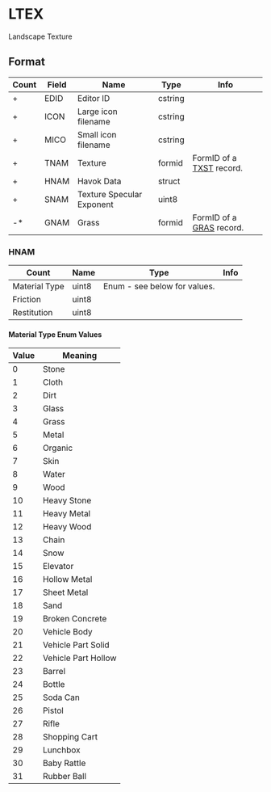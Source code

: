 LTEX
====

Landscape Texture

## Format

Count | Field | Name | Type | Info
------|-------|------|------|-----
+ | EDID | Editor ID | cstring |
+ | ICON | Large icon filename | cstring |
+ | MICO | Small icon filename | cstring |
+ | TNAM | Texture | formid | FormID of a [TXST](TXST.md) record.
+ | HNAM | Havok Data | struct |
+ | SNAM | Texture Specular Exponent | uint8 |
-* | GNAM | Grass | formid | FormID of a [GRAS](GRAS.md) record.

### HNAM

Count | Name | Type | Info
------|------|------|-----
 | Material Type | uint8 | Enum - see below for values.
 | Friction | uint8 |
 | Restitution | uint8 |
 
#### Material Type Enum Values

Value | Meaning
------|--------
0 | Stone
1 | Cloth
2 | Dirt
3 | Glass
4 | Grass
5 | Metal
6 | Organic
7 | Skin
8 | Water
9 | Wood
10 | Heavy Stone
11 | Heavy Metal
12 | Heavy Wood
13 | Chain
14 | Snow
15 | Elevator
16 | Hollow Metal
17 | Sheet Metal
18 | Sand
19 | Broken Concrete
20 | Vehicle Body
21 | Vehicle Part Solid
22 | Vehicle Part Hollow
23 | Barrel
24 | Bottle
25 | Soda Can
26 | Pistol
27 | Rifle
28 | Shopping Cart
29 | Lunchbox
30 | Baby Rattle
31 | Rubber Ball
